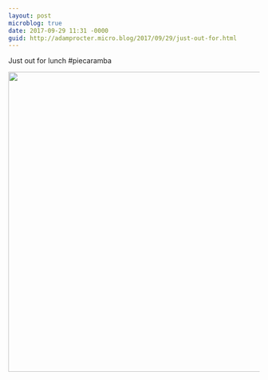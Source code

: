 ```yaml
---
layout: post
microblog: true
date: 2017-09-29 11:31 -0000
guid: http://adamprocter.micro.blog/2017/09/29/just-out-for.html
---
```

Just out for lunch #piecaramba

<img src="http://discursive.adamprocter.co.uk/uploads/2017/1674a78f20.jpg" width="600" height="600" />

